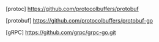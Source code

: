 [protoc]
https://github.com/protocolbuffers/protobuf

[protobuf]
https://github.com/protocolbuffers/protobuf-go

[gRPC]
https://github.com/grpc/grpc-go.git
